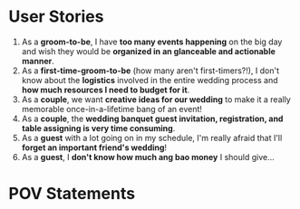 User Stories
============

1. As a __groom-to-be__, I have __too many events happening__ on the big day and wish they would be __organized in an glanceable and actionable manner__.
2. As a __first-time-groom-to-be__ (how many aren't first-timers?!), I don't know about the __logistics__ involved in the entire wedding process and __how much resources I need to budget for it__.
3. As a __couple__, we want __creative ideas for our wedding__ to make it a really memorable once-in-a-lifetime bang of an event!
4. As a __couple__, the __wedding banquet guest invitation, registration, and table assigning is very time consuming__.
5. As a __guest__ with a lot going on in my schedule, I'm really afraid that I'll __forget an important friend's wedding__!
6. As a __guest__, I __don't know how much ang bao money__ I should give...

POV Statements
==============